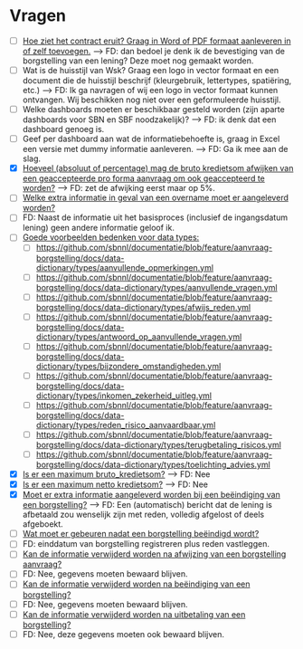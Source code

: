 # Vragen

* [ ] [Hoe ziet het contract eruit? Graag in Word of PDF formaat aanleveren in of zelf toevoegen.](https://github.com/sbnnl/documentatie/blob/feature/aanvraag-borgstelling/docs/100_producten/010_aanvraag-borgstelling/contract.message.md) --> FD: dan bedoel je denk ik de bevestiging van de borgstelling van een lening? Deze moet nog gemaakt worden.
* [ ] Wat is de huisstijl van Wsk? Graag een logo in vector formaat en een document die de huisstijl beschrijf (kleurgebruik, lettertypes, spatiëring, etc.) --> FD: Ik ga navragen of wij een logo in vector formaat kunnen ontvangen. Wij beschikken nog niet over een geformuleerde huisstijl.
* [ ] Welke dashboards moeten er beschikbaar gesteld worden (zijn aparte dashboards voor SBN en SBF noodzakelijk)? --> FD: ik denk dat een dashboard genoeg is.
* [ ] Geef per dashboard aan wat de informatiebehoefte is, graag in Excel een versie met dummy informatie aanleveren. --> FD: Ga ik mee aan de slag.
* [x] [Hoeveel (absoluut of percentage) mag de bruto kredietsom afwijken van een geaccepteerde pro forma aanvraag om ook geaccepteerd te worden?](https://github.com/sbnnl/documentatie/blob/feature/aanvraag-borgstelling/docs/100_producten/010_aanvraag-borgstelling/index.md#beoordeel-aanvraag) --> FD: zet de afwijking eerst maar op 5%.
* [ ] [Welke extra informatie in geval van een overname moet er aangeleverd worden?](https://github.com/sbnnl/documentatie/blob/feature/aanvraag-borgstelling/docs/data-dictionary/commands/registreer_borgstelling_overname.yml)
* [ ] FD: Naast de informatie uit het basisproces (inclusief de ingangsdatum lening) geen andere informatie geloof ik. 
* [ ] [Goede voorbeelden bedenken voor data types:](https://github.com/sbnnl/documentatie/tree/feature/aanvraag-borgstelling/docs/data-dictionary/types)
    * [ ] https://github.com/sbnnl/documentatie/blob/feature/aanvraag-borgstelling/docs/data-dictionary/types/aanvullende_opmerkingen.yml
    * [ ] https://github.com/sbnnl/documentatie/blob/feature/aanvraag-borgstelling/docs/data-dictionary/types/aanvullende_vragen.yml
    * [ ] https://github.com/sbnnl/documentatie/blob/feature/aanvraag-borgstelling/docs/data-dictionary/types/afwijs_reden.yml
    * [ ] https://github.com/sbnnl/documentatie/blob/feature/aanvraag-borgstelling/docs/data-dictionary/types/antwoord_op_aanvullende_vragen.yml
    * [ ] https://github.com/sbnnl/documentatie/blob/feature/aanvraag-borgstelling/docs/data-dictionary/types/bijzondere_omstandigheden.yml
    * [ ] https://github.com/sbnnl/documentatie/blob/feature/aanvraag-borgstelling/docs/data-dictionary/types/inkomen_zekerheid_uitleg.yml
    * [ ] https://github.com/sbnnl/documentatie/blob/feature/aanvraag-borgstelling/docs/data-dictionary/types/reden_risico_aanvaardbaar.yml
    * [ ] https://github.com/sbnnl/documentatie/blob/feature/aanvraag-borgstelling/docs/data-dictionary/types/terugbetaling_risicos.yml
    * [ ] https://github.com/sbnnl/documentatie/blob/feature/aanvraag-borgstelling/docs/data-dictionary/types/toelichting_advies.yml
* [x] [Is er een maximum bruto_kredietsom?](https://github.com/sbnnl/documentatie/blob/feature/aanvraag-borgstelling/docs/data-dictionary/types/bruto_kredietsom.yml) --> FD: Nee
* [x] [Is er een maximum netto kredietsom?](https://github.com/sbnnl/documentatie/blob/feature/aanvraag-borgstelling/docs/data-dictionary/types/netto_kredietsom.yml) -->  FD: Nee
* [x] [Moet er extra informatie aangeleverd worden bij een beëindiging van een borgstelling?](https://github.com/sbnnl/documentatie/blob/feature/beeindiging-borgstelling/docs/100_producten/030_beeindiging-borgstelling/product.openapi.yml) --> FD: Een (automatisch) bericht dat de lening is afbetaald zou wenselijk zijn met reden, volledig afgelost of deels afgeboekt.
* [ ] [Wat moet er gebeuren nadat een borgstelling beëindigd wordt?](https://github.com/sbnnl/documentatie/blob/feature/beeindiging-borgstelling/docs/100_producten/030_beeindiging-borgstelling/index.md)
* [ ] FD: einddatum van borgstelling registreren plus reden vastleggen.
* [ ] [Kan de informatie verwijderd worden na afwijzing van een borgstelling aanvraag?](https://github.com/sbnnl/documentatie/blob/feature/aanvraag-borgstelling/docs/100_producten/010_aanvraag-borgstelling/index.md)
* [ ] FD: Nee, gegevens moeten bewaard blijven.
* [ ] [Kan de informatie verwijderd worden na beëindiging van een borgstelling?](https://github.com/sbnnl/documentatie/blob/feature/beeindiging-borgstelling/docs/100_producten/030_beeindiging-borgstelling/index.md)
* [ ] FD: Nee, gegevens moeten bewaard blijven.
* [ ] [Kan de informatie verwijderd worden na uitbetaling van een borgstelling?](https://github.com/sbnnl/documentatie/blob/feature/uitbetaling-borgstelling/docs/100_producten/040_uitbetaling-borgstelling/index.md)
* [ ] FD: Nee, deze gegevens moeten ook bewaard blijven.
